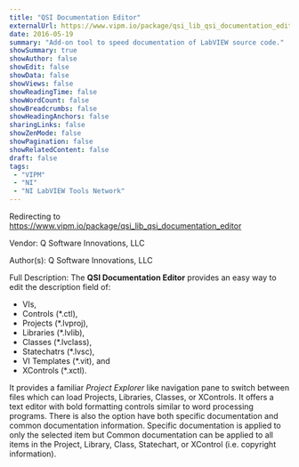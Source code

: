 ```yaml
---
title: "QSI Documentation Editor"
externalUrl: https://www.vipm.io/package/qsi_lib_qsi_documentation_editor
date: 2016-05-19
summary: "Add-on tool to speed documentation of LabVIEW source code."
showSummary: true
showAuthor: false
showEdit: false
showData: false
showViews: false
showReadingTime: false
showWordCount: false
showBreadcrumbs: false
showHeadingAnchors: false
sharingLinks: false
showZenMode: false
showPagination: false
showRelatedContent: false
draft: false
tags:
 - "VIPM"
 - "NI"
 - "NI LabVIEW Tools Network"
---
```


Redirecting to https://www.vipm.io/package/qsi_lib_qsi_documentation_editor

Vendor: Q Software Innovations, LLC

Author(s): Q Software Innovations, LLC
 
Full Description:
The **QSI Documentation Editor** provides an easy way to edit the description field of:

* VIs, 
* Controls (*.ctl), 
* Projects (*.lvproj), 
* Libraries (*.lvlib), 
* Classes (*.lvclass), 
* Statechatrs (*.lvsc),
* VI Templates (*.vit), and 
* XControls (*.xctl).  

It provides a familiar *Project Explorer* like navigation pane to switch between files which can load Projects, Libraries, Classes, or XControls.  It offers a text editor with bold formatting controls similar to word processing programs. There is also the option have both specific documentation and common documentation information. Specific documentation is applied to only the selected item but Common documentation can be applied to all items in the Project, Library, Class, Statechart,  or XControl (i.e. copyright information).